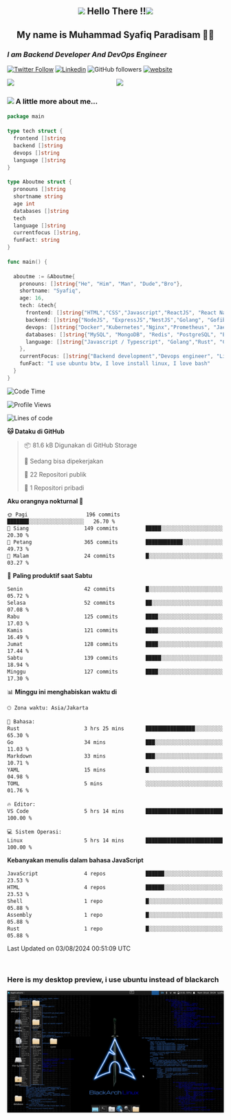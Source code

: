 <h2 align="center"><img src="https://camo.githubusercontent.com/ee9d678a838fdc800a7b1449bae75552c13bfa5afeb275eb6b315e02499c8ba0/68747470733a2f2f656d6f6a69732e736c61636b6d6f6a69732e636f6d2f656d6f6a69732f696d616765732f313533313834393433302f343234362f626c6f622d73756e676c61737365732e6769663f31353331383439343330" width="40"/>
Hello There !!<img src="https://media.giphy.com/media/12oufCB0MyZ1Go/giphy.gif" width="50"></h2>

<h2 align="center">My name is Muhammad Syafiq Paradisam 👋👋</h2>

<h3><em>I am Backend Developer And DevOps Engineer 
</em></h3>

[![Twitter Follow](https://img.shields.io/twitter/follow/misteranmol?label=Follow)](https://x.com/FikkzOutfit)
[![Linkedin](https://img.shields.io/badge/-anmol-blue?style=flat-square&logo=Linkedin&logoColor=white&link=https://www.linkedin.com/in/syafiq-paradisam/)](https://id.linkedin.com/in/syafiq-paradisam-b72749258 )
![GitHub followers](https://img.shields.io/github/followers/syafiqparadisam?label=Follower&style=social)
[![website](https://img.shields.io/badge/Website-46a2f1.svg?&style=flat-square&logo=Google-Chrome&logoColor=white&link=https://anmolsingh.me/)](https://syafiqparadisam.netlify.app)

<img align="right" src="https://external-preview.redd.it/76KI_ztaLr9QvFD3AEtHDIHksWlHp4BXjFEGYdp3ZW0.png?width=640&crop=smart&auto=webp&s=5ead39238a51263833b7684888ec8a3254455609" width="250"/>

<img src="https://dwglogo.com/wp-content/uploads/2017/08/go_speed_of_light.png" width="300"/>

### <img src="https://media.giphy.com/media/VgCDAzcKvsR6OM0uWg/giphy.gif" width="50"> A little more about me...


```go
package main

type tech struct {
  frontend []string
  backend []string
  devops []string
  language []string
}

type Aboutme struct {
  pronouns []string
  shortname string
  age int
  databases []string
  tech
  language []string
  currentfocus []string,
  funFact: string
}

func main() {

  aboutme := &Aboutme{
    pronouns: []string{"He", "Him", "Man", "Dude","Bro"},
    shortname: "Syafiq",
    age: 16,
    tech: &tech{
      frontend: []string{"HTML","CSS","Javascript","ReactJS", "React Native"},
      backend: []string{"NodeJS", "ExpressJS","NestJS","Golang", "Gofiber", "Actixweb"},
      devops: []string{"Docker","Kubernetes","Nginx","Prometheus", "Jaeger", "Grafana", "Linux"},
      databases: []string{"MySQL", "MongoDB", "Redis", "PostgreSQL", "Elastic search"},
      language: []string{"Javascript / Typescript", "Golang","Rust", "C"}
    },
    currentFocus: []string{"Backend development","Devops engineer", "Linuxer"},
    funFact: "I use ubuntu btw, I love install linux, I love bash"
  }
}

```

<!--START_SECTION:waka-->
![Code Time](http://img.shields.io/badge/Code%20Time-3%20hrs%2035%20mins-blue)

![Profile Views](http://img.shields.io/badge/Profil%20dilihat-57-blue)

![Lines of code](https://img.shields.io/badge/Sejak%20Hello%20World%20aku%20telah%20menulis-796.5%20thousand%20baris%20kode-blue)

**🐱 Dataku di GitHub** 

> 📦 81.6 kB Digunakan di GitHub Storage 
 > 
> 💼 Sedang bisa dipekerjakan
 > 
> 📜 22 Repositori publik 
 > 
> 🔑 1 Repositori pribadi 
 > 
**Aku orangnya nokturnal 🦉** 

```text
🌞 Pagi                   196 commits         ███████░░░░░░░░░░░░░░░░░░   26.70 % 
🌆 Siang                  149 commits         █████░░░░░░░░░░░░░░░░░░░░   20.30 % 
🌃 Petang                 365 commits         ████████████░░░░░░░░░░░░░   49.73 % 
🌙 Malam                  24 commits          █░░░░░░░░░░░░░░░░░░░░░░░░   03.27 % 
```
📅 **Paling produktif saat Sabtu** 

```text
Senin                    42 commits          █░░░░░░░░░░░░░░░░░░░░░░░░   05.72 % 
Selasa                   52 commits          ██░░░░░░░░░░░░░░░░░░░░░░░   07.08 % 
Rabu                     125 commits         ████░░░░░░░░░░░░░░░░░░░░░   17.03 % 
Kamis                    121 commits         ████░░░░░░░░░░░░░░░░░░░░░   16.49 % 
Jumat                    128 commits         ████░░░░░░░░░░░░░░░░░░░░░   17.44 % 
Sabtu                    139 commits         █████░░░░░░░░░░░░░░░░░░░░   18.94 % 
Minggu                   127 commits         ████░░░░░░░░░░░░░░░░░░░░░   17.30 % 
```


📊 **Minggu ini menghabiskan waktu di** 

```text
🕑︎ Zona waktu: Asia/Jakarta

💬 Bahasa: 
Rust                     3 hrs 25 mins       ████████████████░░░░░░░░░   65.30 % 
Go                       34 mins             ███░░░░░░░░░░░░░░░░░░░░░░   11.03 % 
Markdown                 33 mins             ███░░░░░░░░░░░░░░░░░░░░░░   10.71 % 
YAML                     15 mins             █░░░░░░░░░░░░░░░░░░░░░░░░   04.98 % 
TOML                     5 mins              ░░░░░░░░░░░░░░░░░░░░░░░░░   01.76 % 

🔥 Editor: 
VS Code                  5 hrs 14 mins       █████████████████████████   100.00 % 

💻 Sistem Operasi: 
Linux                    5 hrs 14 mins       █████████████████████████   100.00 % 
```

**Kebanyakan menulis dalam bahasa JavaScript** 

```text
JavaScript               4 repos             ██████░░░░░░░░░░░░░░░░░░░   23.53 % 
HTML                     4 repos             ██████░░░░░░░░░░░░░░░░░░░   23.53 % 
Shell                    1 repo              █░░░░░░░░░░░░░░░░░░░░░░░░   05.88 % 
Assembly                 1 repo              █░░░░░░░░░░░░░░░░░░░░░░░░   05.88 % 
Rust                     1 repo              █░░░░░░░░░░░░░░░░░░░░░░░░   05.88 % 
```




 Last Updated on 03/08/2024 00:51:09 UTC
<!--END_SECTION:waka-->
<br>

### Here is my desktop preview, i use ubuntu instead of blackarch
<img src="wpp.png">
